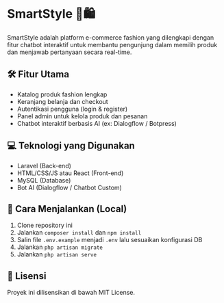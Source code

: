 # SmartStyle 👗🛍️

SmartStyle adalah platform e-commerce fashion yang dilengkapi dengan fitur chatbot interaktif untuk membantu pengunjung dalam memilih produk dan menjawab pertanyaan secara real-time.

## 🛠️ Fitur Utama
- Katalog produk fashion lengkap
- Keranjang belanja dan checkout
- Autentikasi pengguna (login & register)
- Panel admin untuk kelola produk dan pesanan
- Chatbot interaktif berbasis AI (ex: Dialogflow / Botpress)

## 💻 Teknologi yang Digunakan
- Laravel (Back-end)
- HTML/CSS/JS atau React (Front-end)
- MySQL (Database)
- Bot AI (Dialogflow / Chatbot Custom)

## 🚀 Cara Menjalankan (Local)
1. Clone repository ini
2. Jalankan `composer install` dan `npm install`
3. Salin file `.env.example` menjadi `.env` lalu sesuaikan konfigurasi DB
4. Jalankan `php artisan migrate`
5. Jalankan `php artisan serve`

## 📄 Lisensi
Proyek ini dilisensikan di bawah MIT License.
